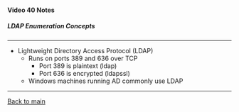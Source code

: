 #### Video 40 Notes

##### LDAP Enumeration Concepts

---

- Lightweight Directory Access Protocol (LDAP)
  - Runs on ports 389 and 636 over TCP
    - Port 389 is plaintext (ldap)
    - Port 636 is encrypted (ldapssl)
  - Windows machines running AD commonly use LDAP

---

[Back to main](https://github.com/rot0xd/CBTNuggets/blob/master/CEHv9/README.md)

